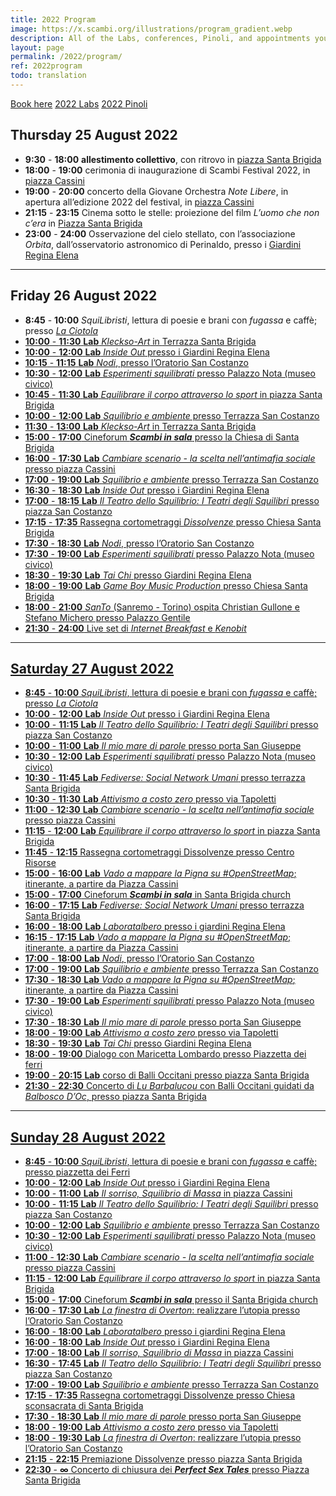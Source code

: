 ```yaml
---
title: 2022 Program
image: https://x.scambi.org/illustrations/program_gradient.webp
description: All of the Labs, conferences, Pinoli, and appointments you cannot miss during Scambi Festival 2022!
layout: page
permalink: /2022/program/
ref: 2022program
todo: translation
---
```

<div class='flex'>
	<a class='blue button' href='{{ site.booking_url }}' target='_blank' title='Book here all of the activities!'>Book here</a>
	<a class='purple button' href='/en/2022/labs' title='All of Scambi Festival 2022 Labs'>2022 Labs</a>
	<a class='yellow button' href='/en/2022/pinoli' title='All of Scambi Festival 2022 Pinoli'>2022 Pinoli</a>
</div>

## Thursday 25 August 2022

- **9:30** - **18:00** <strong style='color:var(--orange)'>allestimento collettivo</strong>, con ritrovo in <u>piazza Santa Brigida</u>
- **18:00** - **19:00** cerimonia di inaugurazione di Scambi Festival 2022, in <u>piazza Cassini</u>
- **19:00** - **20:00** concerto della Giovane Orchestra <cite>Note Libere</cite>, in apertura all’edizione 2022 del festival, in <u>piazza Cassini</u>
- **21:15** - **23:15** Cinema sotto le stelle: proiezione del film <cite>L’uomo che non c’era</cite> in <u>Piazza Santa Brigida</u>
- **23:00** - **24:00** Osservazione del cielo stellato, con l’associazione <cite>Orbita</cite>, dall’osservatorio astronomico di Perinaldo, presso i <u>Giardini Regina Elena</u>

---

## Friday 26 August 2022

- **8:45** - **10:00** <cite>SquiLibristi</cite>, lettura di poesie e brani con *fugassa* e caffè; presso <u><cite>La Ciotola</cite>
- **10:00** - **11:30** <strong class='blue-shadow'>Lab</strong> [<cite>Kleckso-Art</cite>](/en/2022/lab/kleckso-art) in <u>Terrazza Santa Brigida</u>
- **10:00** - **12:00** <strong class='blue-shadow'>Lab</strong> [<cite>Inside Out</cite>](/en/2022/lab/inside-out) presso i <u>Giardini Regina Elena</u>
- **10:15** - **11:15** <strong class='blue-shadow'>Lab</strong> [<cite>Nodi</cite>](/en/2022/lab/nodi), presso l’<u>Oratorio San Costanzo</u>
- **10:30** - **12:00** <strong class='blue-shadow'>Lab</strong> [<cite>Esperimenti squilibrati</cite>](/en/2022/lab/esperimenti-squilibrati) presso <u>Palazzo Nota (museo civico)</u>
- **10:45** - **11:30** <strong class='blue-shadow'>Lab</strong> [<cite>Equilibrare il corpo attraverso lo sport</cite>](/en/2022/lab/equilibrare-il-corpo-attraverso-lo-sport) in <u>piazza Santa Brigida</u>
- **10:00** - **12:00** <strong class='blue-shadow'>Lab</strong> [<cite>Squilibrio e ambiente</cite>](/en/2022/lab/squilibrio-e-ambiente) presso <u>Terrazza San Costanzo</u>
- **11:30** - **13:00** <strong class='blue-shadow eng'>Lab</strong> [<cite>Kleckso-Art</cite>](/en/2022/lab/kleckso-art) in <u>Terrazza Santa Brigida</u>
- **15:00** - **17:00** Cineforum **<cite>Scambi in sala</cite>** presso la <u>Chiesa di Santa Brigida</u>
- **16:00** - **17:30** <strong class='blue-shadow'>Lab</strong> [<cite>Cambiare scenario - la scelta nell’antimafia sociale</cite>](/en/2022/lab/cambiare-scenario-la-scelta-nell-antimafia-sociale) presso <u>piazza Cassini</u>
- **17:00** - **19:00** <strong class='blue-shadow'>Lab</strong> [<cite>Squilibrio e ambiente</cite>](/en/2022/lab/squilibrio-e-ambiente) presso <u>Terrazza San Costanzo</u>
- **16:30** - **18:30** <strong class='blue-shadow'>Lab</strong> [<cite>Inside Out</cite>](/en/2022/lab/inside-out) presso i <u>Giardini Regina Elena</u>
- **17:00** - **18:15** <strong class='blue-shadow'>Lab</strong> [<cite>Il Teatro dello Squilibrio: I Teatri degli Squilibri</cite>](/en/2022/lab/il-teatro-dello-squilibrio-i-teatri-degli-squilibri) presso <u>piazza San Costanzo</u>
- **17:15** - **17:35** Rassegna cortometraggi <cite>Dissolvenze</cite> presso <u>Chiesa Santa Brigida</u>
- **17:30** - **18:30** <strong class='blue-shadow'>Lab</strong> [<cite>Nodi</cite>](/en/2022/lab/nodi), presso l’<u>Oratorio San Costanzo</u>
- **17:30** - **19:00** <strong class='blue-shadow'>Lab</strong> [<cite>Esperimenti squilibrati</cite>](/en/2022/lab/esperimenti-squilibrati) presso <u>Palazzo Nota (museo civico)</u>
- **18:30** - **19:30** <strong class='blue-shadow'>Lab</strong> [<cite>Tai Chi</cite>](/en/2022/lab/tai-chi) presso <u>Giardini Regina Elena</u>
- **18:00** - **19:00** <strong class='blue-shadow'>Lab</strong> [<cite>Game Boy Music Production</cite>](/en/2022/lab/game-boy-music-production) presso <u>Chiesa Santa Brigida</u>
- **18:00** - **21:00** [<cite>SanTo</cite> (Sanremo - Torino) ospita Christian Gullone e Stefano Michero](https://officinebrand.it/eventi/a-sanremo-il-santo-sanremo-torino-ospita-christian-gullone-e-stefano-michero) presso <u>Palazzo Gentile</u>
- **21:30** - **24:00** Live set di <cite>Internet Breakfast</cite> e <cite>Kenobit</cite>
---

## Saturday 27 August 2022

- **8:45** - **10:00** <cite>SquiLibristi</cite>, lettura di poesie e brani con *fugassa* e caffè; presso <u><cite>La Ciotola</cite></u>
- **10:00** - **12:00** <strong class='blue-shadow'>Lab</strong> [<cite>Inside Out</cite>](/en/2022/lab/inside-out) presso i <u>Giardini Regina Elena</u>
- **10:00** - **11:15** <strong class='blue-shadow'>Lab</strong> [<cite>Il Teatro dello Squilibrio: I Teatri degli Squilibri</cite>](/en/2022/lab/il-teatro-dello-squilibrio-i-teatri-degli-squilibri) presso <u>piazza San Costanzo</u>
- **10:00** - **11:00** <strong class='blue-shadow'>Lab</strong> [<cite>Il mio mare di parole</cite>](/en/2022/lab/il-mio-mare-di-parole) presso <u>porta San Giuseppe</u>
- **10:30** - **12:00** <strong class='blue-shadow'>Lab</strong> [<cite>Esperimenti squilibrati</cite>](/en/2022/lab/esperimenti-squilibrati) presso <u>Palazzo Nota (museo civico)</u>
- **10:30** - **11:45** <strong class='blue-shadow'>Lab</strong> [<cite><em>Fediverse</em>: Social Network Umani</cite>](/en/2022/lab/fediverse-social-network-umani) presso <u>terrazza Santa Brigida</u>
- **10:30** - **11:30** <strong class='blue-shadow'>Lab</strong> [<cite>Attivismo a costo zero</cite>](/en/2022/lab/attivismo-a-costo-zero) presso <u>via Tapoletti</u>
- **11:00** - **12:30** <strong class='blue-shadow'>Lab</strong> [<cite>Cambiare scenario - la scelta nell’antimafia sociale</cite>](/en/2022/lab/cambiare-scenario-la-scelta-nell-antimafia-sociale) presso <u>piazza Cassini</u>
- **11:15** - **12:00** <strong class='blue-shadow'>Lab</strong> [<cite>Equilibrare il corpo attraverso lo sport</cite>](/en/2022/lab/equilibrare-il-corpo-attraverso-lo-sport) in <u>piazza Santa Brigida</u>
- **11:45** - **12:15** Rassegna cortometraggi Dissolvenze presso Centro Risorse
- **15:00** - **16:00** <strong class='blue-shadow'>Lab</strong> [<cite>Vado a mappare la Pigna su #OpenStreetMap</cite>](/en/2022/lab/vado-a-mappare-la-pigna-su-openstreetmap); itinerante, a partire da <u>Piazza Cassini</u>
- **15:00** - **17:00** Cineforum **<cite>Scambi in sala</cite>** in <u>Santa Brigida church</u>
- **16:00** - **17:15** <strong class='blue-shadow'>Lab</strong> [<cite><em>Fediverse</em>: Social Network Umani</cite>](/en/2022/lab/fediverse-social-network-umani) presso <u>terrazza Santa Brigida</u>
- **16:00** - **18:00** <strong class='blue-shadow'>Lab</strong> [<cite>Laboratalbero</cite>](/en/2022/lab/laboratalbero) presso i <u>giardini Regina Elena</u>
- **16:15** - **17:15** <strong class='blue-shadow'>Lab</strong> [<cite>Vado a mappare la Pigna su #OpenStreetMap</cite>](/en/2022/lab/vado-a-mappare-la-pigna-su-openstreetmap); itinerante, a partire da <u>Piazza Cassini</u>
- **17:00** - **18:00** <strong class='blue-shadow'>Lab</strong> [<cite>Nodi</cite>](/en/2022/lab/nodi), presso l’<u>Oratorio San Costanzo</u>
- **17:00** - **19:00** <strong class='blue-shadow'>Lab</strong> [<cite>Squilibrio e ambiente</cite>](/en/2022/lab/squilibrio-e-ambiente) presso <u>Terrazza San Costanzo</u>
- **17:30** - **18:30** <strong class='blue-shadow'>Lab</strong> [<cite>Vado a mappare la Pigna su #OpenStreetMap</cite>](/en/2022/lab/vado-a-mappare-la-pigna-su-openstreetmap); itinerante, a partire da <u>Piazza Cassini</u>
- **17:30** - **19:00** <strong class='blue-shadow'>Lab</strong> [<cite>Esperimenti squilibrati</cite>](/en/2022/lab/esperimenti-squilibrati) presso <u>Palazzo Nota (museo civico)</u>
- **17:30** - **18:30** <strong class='blue-shadow'>Lab</strong> [<cite>Il mio mare di parole</cite>](/en/2022/lab/il-mio-mare-di-parole) presso <u>porta San Giuseppe</u>
- **18:00** - **19:00** <strong class='blue-shadow eng'>Lab</strong> [<cite>Attivismo a costo zero</cite>](/en/2022/lab/attivismo-a-costo-zero) presso <u>via Tapoletti</u>
- **18:30** - **19:30** <strong class='blue-shadow'>Lab</strong> [<cite>Tai Chi</cite>](/en/2022/lab/tai-chi) presso <u>Giardini Regina Elena</u>
- **18:00** - **19:00** [Dialogo con Maricetta Lombardo](/2022/maricetta-lombardo) presso Piazzetta dei ferri
- **19:00** - **20:15** <strong class='blue-shadow'>Lab</strong> [corso di Balli Occitani](/en/2022/lab/balli-occitani) presso <u>piazza Santa Brigida</u>
- **21:30** - **22:30** Concerto di <cite>Lu Barbalucou</cite> con Balli Occitani guidati da <cite>Balbosco D’Oc</cite>, presso <u>piazza Santa Brigida</u>

---

## Sunday 28 August 2022

- **8:45** - **10:00** <cite>SquiLibristi</cite>, lettura di poesie e brani con *fugassa* e caffè; presso piazzetta dei Ferri
- **10:00** - **12:00** <strong class='blue-shadow'>Lab</strong> [<cite>Inside Out</cite>](/en/2022/lab/inside-out) presso i <u>Giardini Regina Elena</u>
- **10:00** - **11:00** <strong class='blue-shadow'>Lab</strong> [<cite>Il sorriso, Squilibrio di Massa</cite>](/en/2022/lab/il-sorriso-squilibrio-di-massa) in <u>piazza Cassini</u>
- **10:00** - **11:15** <strong class='blue-shadow'>Lab</strong> [<cite>Il Teatro dello Squilibrio: I Teatri degli Squilibri</cite>](/en/2022/lab/il-teatro-dello-squilibrio-i-teatri-degli-squilibri) presso <u>piazza San Costanzo</u>
- **10:00** - **12:00** <strong class='blue-shadow'>Lab</strong> [<cite>Squilibrio e ambiente</cite>](/en/2022/lab/squilibrio-e-ambiente) presso <u>Terrazza San Costanzo</u>
- **10:30** - **12:00** <strong class='blue-shadow'>Lab</strong> [<cite>Esperimenti squilibrati</cite>](/en/2022/lab/esperimenti-squilibrati) presso <u>Palazzo Nota (museo civico)</u>
- **11:00** - **12:30** <strong class='blue-shadow'>Lab</strong> [<cite>Cambiare scenario - la scelta nell’antimafia sociale</cite>](/en/2022/lab/cambiare-scenario-la-scelta-nell-antimafia-sociale) presso <u>piazza Cassini</u>
- **11:15** - **12:00** <strong class='blue-shadow'>Lab</strong> [<cite>Equilibrare il corpo attraverso lo sport</cite>](/en/2022/lab/equilibrare-il-corpo-attraverso-lo-sport) in <u>piazza Santa Brigida</u>
- **15:00** - **17:00** Cineforum **<cite>Scambi in sala</cite>** presso il <u>Santa Brigida church</u>
- **16:00** - **17:30** <strong class='blue-shadow'>Lab</strong> [<cite>La finestra di Overton</cite>: realizzare l’utopia](/en/2022/lab/la-finestra-di-overton-realizzare-l-utopia) presso l’<u>Oratorio San Costanzo</u>
- **16:00** - **18:00** <strong class='blue-shadow eng'>Lab</strong> [<cite>Laboratalbero</cite>](/en/2022/lab/laboratalbero) presso i <u>giardini Regina Elena</u>
- **16:00** - **18:00** <strong class='blue-shadow'>Lab</strong> [<cite>Inside Out</cite>](/en/2022/lab/inside-out) presso i <u>Giardini Regina Elena</u>
- **17:00** - **18:00** <strong class='blue-shadow'>Lab</strong> [<cite>Il sorriso, Squilibrio di Massa</cite>](/en/2022/lab/il-sorriso-squilibrio-di-massa) in <u>piazza Cassini</u> 
- **16:30** - **17:45** <strong class='blue-shadow'>Lab</strong> [<cite>Il Teatro dello Squilibrio: I Teatri degli Squilibri</cite>](/en/2022/lab/il-teatro-dello-squilibrio-i-teatri-degli-squilibri) presso <u>piazza San Costanzo</u>
- **17:00** - **19:00** <strong class='blue-shadow'>Lab</strong> [<cite>Squilibrio e ambiente</cite>](/en/2022/lab/squilibrio-e-ambiente) presso <u>Terrazza San Costanzo</u>
- **17:15** - **17:35** Rassegna cortometraggi Dissolvenze presso Chiesa sconsacrata di Santa Brigida
- **17:30** - **18:30** <strong class='blue-shadow'>Lab</strong> [<cite>Il mio mare di parole</cite>](/en/2022/lab/il-mio-mare-di-parole) presso <u>porta San Giuseppe</u>
- **18:00** - **19:00** <strong class='blue-shadow'>Lab</strong> [<cite>Attivismo a costo zero</cite>](/en/2022/lab/attivismo-a-costo-zero) presso <u>via Tapoletti</u>
- **18:00** - **19:30** <strong class='blue-shadow'>Lab</strong> [<cite>La finestra di Overton</cite>: realizzare l’utopia](/en/2022/lab/la-finestra-di-overton-realizzare-l-utopia) presso l’<u>Oratorio San Costanzo</u>
- **21:15** - **22:15** Premiazione Dissolvenze presso <u>piazza Santa Brigida</u>
- **22:30** - **∞** Concerto di chiusura dei [**<cite>Perfect Sex Tales</cite>**](https://instagram.com/perfectsextales) presso Piazza <u>Santa Brigida</u>
